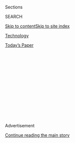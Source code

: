 <div id="app">

<div>

<div>

<div>

<div class="NYTAppHideMasthead css-1q2w90k e1suatyy0">

<div class="section css-ui9rw0 e1suatyy2">

<div class="css-eph4ug er09x8g0">

<div class="css-6n7j50">

</div>

<span class="css-1dv1kvn">Sections</span>

<div class="css-10488qs">

<span class="css-1dv1kvn">SEARCH</span>

</div>

[Skip to content](#site-content)[Skip to site
index](#site-index)

</div>

<div id="masthead-section-label" class="css-1wr3we4 eaxe0e00">

[Technology](https://www.nytimes3xbfgragh.onion/section/technology)

</div>

<div class="css-10698na e1huz5gh0">

</div>

</div>

<div id="masthead-bar-one" class="section hasLinks css-15hmgas e1csuq9d3">

<div class="css-uqyvli e1csuq9d0">

</div>

<div class="css-1uqjmks e1csuq9d1">

</div>

<div class="css-9e9ivx">

[](https://myaccount.nytimes3xbfgragh.onion/auth/login?response_type=cookie&client_id=vi)

</div>

<div class="css-1bvtpon e1csuq9d2">

[Today’s
Paper](https://www.nytimes3xbfgragh.onion/section/todayspaper)

</div>

</div>

</div>

</div>

<div data-aria-hidden="false">

<div id="site-content" data-role="main">

<div>

<div class="css-1aor85t" style="opacity:0.000000001;z-index:-1;visibility:hidden">

<div class="css-1hqnpie">

<div class="css-epjblv">

<span class="css-17xtcya">[Technology](/section/technology)</span><span class="css-x15j1o">|</span><span class="css-fwqvlz">Facial
Recognition Is Accurate, if You’re a White
Guy</span>

</div>

<div class="css-k008qs">

<div class="css-1iwv8en">

<span class="css-18z7m18"></span>

<div>

</div>

</div>

<span class="css-1n6z4y">https://nyti.ms/2BNurVq</span>

<div class="css-1705lsu">

<div class="css-4xjgmj">

<div class="css-4skfbu" data-role="toolbar" data-aria-label="Social Media Share buttons, Save button, and Comments Panel with current comment count" data-testid="share-tools">

  - 
  - 
  - 
  - 
    
    <div class="css-6n7j50">
    
    </div>

  - 

</div>

</div>

</div>

</div>

</div>

</div>

<div id="NYT_TOP_BANNER_REGION" class="css-13pd83m">

</div>

<div id="top-wrapper" class="css-1sy8kpn">

<div id="top-slug" class="css-l9onyx">

Advertisement

</div>

[Continue reading the main
story](#after-top)

<div class="ad top-wrapper" style="text-align:center;height:100%;display:block;min-height:250px">

<div id="top" class="place-ad" data-position="top" data-size-key="top">

</div>

</div>

<div id="after-top">

</div>

</div>

<div id="sponsor-wrapper" class="css-1hyfx7x">

<div id="sponsor-slug" class="css-19vbshk">

Supported by

</div>

[Continue reading the main
story](#after-sponsor)

<div id="sponsor" class="ad sponsor-wrapper" style="text-align:center;height:100%;display:block">

</div>

<div id="after-sponsor">

</div>

</div>

<div class="css-1vkm6nb ehdk2mb0">

# Facial Recognition Is Accurate, if You’re a White Guy

</div>

<div class="css-xt80pu e12qa4dv0">

<div class="css-18e8msd">

<div class="css-vp77d3 epjyd6m0">

<div class="css-1baulvz">

By [<span class="css-1baulvz last-byline" itemprop="name">Steve
Lohr</span>](http://www.nytimes3xbfgragh.onion/by/steve-lohr)

</div>

</div>

  - Feb. 9,
    2018

  - 
    
    <div class="css-4xjgmj">
    
    <div class="css-d8bdto" data-role="toolbar" data-aria-label="Social Media Share buttons, Save button, and Comments Panel with current comment count" data-testid="share-tools">
    
      - 
      - 
      - 
      - 
        
        <div class="css-6n7j50">
        
        </div>
    
      - 
    
    </div>
    
    </div>

</div>

</div>

<div class="section meteredContent css-1r7ky0e" name="articleBody" itemprop="articleBody">

<div class="css-1fanzo5 StoryBodyCompanionColumn">

<div class="css-53u6y8">

Facial recognition technology is improving by leaps and bounds. Some
commercial software can now tell the gender of a person in a photograph.

When the person in the photo is a white man, the software is right 99
percent of the time.

But the darker the skin, the more errors arise — up to nearly 35 percent
for images of darker skinned women, according to a new study that breaks
fresh ground by measuring how the technology works on people of
different races and gender.

These disparate results, calculated by Joy Buolamwini, a researcher at
the M.I.T. Media Lab, show how some of the biases in the real world can
seep into artificial intelligence, the computer systems that inform
facial
recognition.

</div>

</div>

<div style="max-width:100%;margin:0 auto">

<div class="css-17dprlf" data-id="100000005728381" data-slug="ai-faces-photo-grid" style="max-width:600px">

</div>

</div>

<div class="css-1fanzo5 StoryBodyCompanionColumn">

<div class="css-53u6y8">

In modern artificial intelligence, data rules. A.I. software is only as
smart as the data used to train it. If there are many more white men
than black women in the system, it will be worse at identifying the
black women.

</div>

</div>

<div class="css-1fanzo5 StoryBodyCompanionColumn">

<div class="css-53u6y8">

One widely used facial-recognition data set was estimated to be more
than 75 percent male and more than 80 percent white, according to
another research study.

The new study also raises broader questions of fairness and
accountability in artificial intelligence at a time when investment in
and adoption of the technology is racing ahead.

Today, facial recognition software is being deployed by companies in
various ways, including to help target product pitches based on social
media profile pictures. But companies are also experimenting with face
identification and other A.I. technology as an ingredient in automated
decisions with higher stakes like hiring and lending.

Researchers at the Georgetown Law School [estimated that 117 million
American adults](https://www.perpetuallineup.org/) are in face
recognition networks used by law enforcement — and that African
Americans were most likely to be singled out, because they were
disproportionately represented in mug-shot databases.

</div>

</div>

<div class="css-1fanzo5 StoryBodyCompanionColumn">

<div class="css-53u6y8">

Facial recognition technology is lightly regulated so far.

“This is the right time to be addressing how these A.I. systems work and
where they fail — to make them socially accountable,” said Suresh
Venkatasubramanian, a professor of computer science at the University of
Utah.

Until now, there was anecdotal evidence of computer vision miscues, and
occasionally in ways that suggested discrimination. In 2015, for
example, [Google had to
apologize](https://bits.blogs.nytimes3xbfgragh.onion/2015/07/01/google-photos-mistakenly-labels-black-people-gorillas/)
after its image-recognition photo app initially labeled African
Americans as “gorillas.”

Sorelle Friedler, a computer scientist at Haverford College and a
reviewing editor on Ms. Buolamwini’s research paper, said experts had
long suspected that facial recognition software performed differently on
different populations.

“But this is the first work I’m aware of that shows that empirically,”
Ms. Friedler said.

Ms. Buolamwini, a young African-American computer scientist, experienced
the bias of facial recognition firsthand. When she was an undergraduate
at the Georgia Institute of Technology, programs would work well on her
white friends, she said, but not recognize her face at all. She figured
it was a flaw that would surely be fixed before long.

</div>

</div>

<div class="css-79elbk" data-testid="photoviewer-wrapper">

<div class="css-z3e15g" data-testid="photoviewer-wrapper-hidden">

</div>

<div class="css-1a48zt4 ehw59r15" data-testid="photoviewer-children">

![<span class="css-16f3y1r e13ogyst0" data-aria-hidden="true">Joy
Buolamwini, a researcher at the M.I.T. Media Lab, has emerged as an
advocate in the new field of “algorithmic
accountability.”</span><span class="css-cnj6d5 e1z0qqy90" itemprop="copyrightHolder"><span class="css-1ly73wi e1tej78p0">Credit...</span><span>Tony
Luong for The New York
Times</span></span>](https://static01.graylady3jvrrxbe.onion/images/2018/02/10/business/12FACES-2/12FACES-2-articleLarge-v2.jpg?quality=75&auto=webp&disable=upscale)

</div>

</div>

<div class="css-1fanzo5 StoryBodyCompanionColumn">

<div class="css-53u6y8">

But a few years later, after joining the M.I.T. Media Lab, she ran into
the missing-face problem again. Only when she put on a white mask did
the software recognize hers as a face.

By then, face recognition software was increasingly moving out of the
lab and into the mainstream.

“O.K., this is serious,” she recalled deciding then. “Time to do
something.”

</div>

</div>

<div class="css-1fanzo5 StoryBodyCompanionColumn">

<div class="css-53u6y8">

So she turned her attention to fighting the bias built into digital
technology. Now 28 and a doctoral student, after studying as a Rhodes
scholar and a Fulbright fellow, she is an advocate in the new field of
“algorithmic accountability,” which seeks to make automated decisions
more transparent, explainable and fair.

Her [short TED
Talk](https://www.ted.com/talks/joy_buolamwini_how_i_m_fighting_bias_in_algorithms)
on coded bias has been viewed more than 940,000 times, and she founded
the [Algorithmic Justice League](https://www.ajlunited.org/), a project
to raise awareness of the issue.

In her newly [published
paper](http://proceedings.mlr.press/v81/buolamwini18a/buolamwini18a.pdf),
which will be presented at [a conference](https://fatconference.org/)
this month, Ms. Buolamwini studied the performance of three leading face
recognition systems — by Microsoft, IBM and Megvii of China — by
classifying how well they could guess the gender of people with
different skin tones. These companies were selected because they offered
gender classification features in their facial analysis software — and
their code was publicly available for testing.

She found them all wanting.

To test the commercial systems, Ms. Buolamwini built a data set of 1,270
faces, using faces of lawmakers from countries with a high percentage of
women in office. The sources included three African nations with
predominantly dark-skinned populations, and three Nordic countries with
mainly light-skinned residents.

The African and Nordic faces were scored according to a six-point
labeling system used by dermatologists to classify skin types. The
medical classifications were determined to be more objective and precise
than race.

Then, each company’s software was tested on the curated data, crafted
for gender balance and a range of skin tones. The results varied
somewhat. Microsoft’s error rate for darker-skinned women was 21
percent, while IBM’s and Megvii’s rates were nearly 35 percent. They all
had error rates below 1 percent for light-skinned males.

Ms. Buolamwini shared the research results with each of the companies.
IBM said in a statement to her that the company had steadily improved
its facial analysis software and was “deeply committed” to “unbiased”
and “transparent” services. This month, the company said, it will roll
out an improved service with a nearly 10-fold increase in accuracy on
darker-skinned women.

</div>

</div>

<div class="css-1fanzo5 StoryBodyCompanionColumn">

<div class="css-53u6y8">

Microsoft said that it had “already taken steps to improve the accuracy
of our facial recognition technology” and that it was investing in
research “to recognize, understand and remove bias.”

Ms. Buolamwini’s co-author on her paper is Timnit Gebru, who described
her role as an adviser. Ms. Gebru is a scientist at Microsoft Research,
working on its [Fairness Accountability Transparency and Ethics in
A.I.](https://www.microsoft.com/en-us/research/group/fate/)group.

</div>

</div>

<div class="css-79elbk" data-testid="photoviewer-wrapper">

<div class="css-z3e15g" data-testid="photoviewer-wrapper-hidden">

</div>

<div class="css-1a48zt4 ehw59r15" data-testid="photoviewer-children">

<div class="css-1xdhyk6 erfvjey0">

<span class="css-1ly73wi e1tej78p0">Image</span>

<div class="css-zjzyr8">

<div data-testid="lazyimage-container" style="height:290px">

</div>

</div>

</div>

<span class="css-16f3y1r e13ogyst0" data-aria-hidden="true">Timnit
Gebru, a scientist at Microsoft Research, was a co-author of the paper
that studied facial recognition
software.</span><span class="css-cnj6d5 e1z0qqy90" itemprop="copyrightHolder"><span class="css-1ly73wi e1tej78p0">Credit...</span><span>Cody
O'Loughlin for The New York Times</span></span>

</div>

</div>

<div class="css-1fanzo5 StoryBodyCompanionColumn">

<div class="css-53u6y8">

Megvii, whose Face++ software is widely used for identification in
online payment and ride-sharing services in China, did not reply to
several requests for comment, Ms. Buolamwini said.

Ms. Buolamwini is releasing her data set for others to build upon. She
describes her research as “a starting point, very much a first step”
toward solutions.

Ms. Buolamwini is taking further steps in the technical community and
beyond. She is working with the [Institute of Electrical and Electronics
Engineers](https://www.ieee.org/index.html), a large professional
organization in computing, to set up a group to create standards for
accountability and transparency in facial analysis software.

She meets regularly with other academics, public policy groups and
philanthropies that are concerned about the impact of artificial
intelligence. Darren Walker, president of the [Ford
Foundation](https://www.fordfoundation.org/), said that the new
technology could be a “platform for opportunity,” but that it would not
happen if it replicated and amplified bias and discrimination of the
past.

</div>

</div>

<div class="css-1fanzo5 StoryBodyCompanionColumn">

<div class="css-53u6y8">

“There is a battle going on for fairness, inclusion and justice in the
digital world,” Mr. Walker said.

Part of the challenge, scientists say, is that there is so little
diversity within the A.I. community.  

“We’d have a lot more introspection and accountability in the field of
A.I. if we had more people like Joy,” said Cathy O’Neil, a data
scientist and author of “Weapons of Math Destruction.”

Technology, Ms. Buolamwini said, should be more attuned to the people
who use it and the people it’s used on.

“You can’t have ethical A.I. that’s not inclusive,” she said. “And
whoever is creating the technology is setting the standards.”

</div>

</div>

</div>

<div>

</div>

<div>

</div>

<div>

</div>

<div>

<div id="bottom-wrapper" class="css-1ede5it">

<div id="bottom-slug" class="css-l9onyx">

Advertisement

</div>

[Continue reading the main
story](#after-bottom)

<div id="bottom" class="ad bottom-wrapper" style="text-align:center;height:100%;display:block;min-height:90px">

</div>

<div id="after-bottom">

</div>

</div>

</div>

</div>

</div>

## Site Index

<div>

</div>

## Site Information Navigation

  - [© <span>2020</span> <span>The New York Times
    Company</span>](https://help.nytimes3xbfgragh.onion/hc/en-us/articles/115014792127-Copyright-notice)

<!-- end list -->

  - [NYTCo](https://www.nytco.com/)
  - [Contact
    Us](https://help.nytimes3xbfgragh.onion/hc/en-us/articles/115015385887-Contact-Us)
  - [Work with us](https://www.nytco.com/careers/)
  - [Advertise](https://nytmediakit.com/)
  - [T Brand Studio](http://www.tbrandstudio.com/)
  - [Your Ad
    Choices](https://www.nytimes3xbfgragh.onion/privacy/cookie-policy#how-do-i-manage-trackers)
  - [Privacy](https://www.nytimes3xbfgragh.onion/privacy)
  - [Terms of
    Service](https://help.nytimes3xbfgragh.onion/hc/en-us/articles/115014893428-Terms-of-service)
  - [Terms of
    Sale](https://help.nytimes3xbfgragh.onion/hc/en-us/articles/115014893968-Terms-of-sale)
  - [Site
    Map](https://spiderbites.nytimes3xbfgragh.onion)
  - [Help](https://help.nytimes3xbfgragh.onion/hc/en-us)
  - [Subscriptions](https://www.nytimes3xbfgragh.onion/subscription?campaignId=37WXW)

</div>

</div>

</div>

</div>
